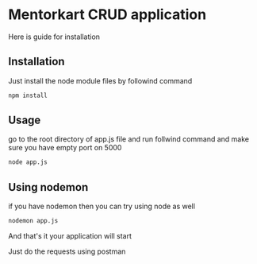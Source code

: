 # Mentorkart CRUD application

Here is guide for installation 
## Installation

Just install the node module files by followind command 

```bash
npm install
```

## Usage
go to the root directory of app.js file and run follwind command and make sure you have empty port on 5000
```python
node app.js
```

## Using nodemon
if you have nodemon then you can try using node as well
```python
nodemon app.js
```

And that's it your application will start 

Just do the requests using postman 


